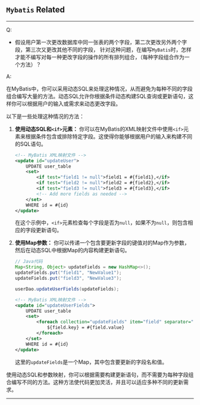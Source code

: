 ## `Mybatis` Related





---

Q: 

- 假设用户第一次更改数据库中同一张表的两个字段，第二次更改另外两个字段，第三次又更改其他不同的字段， 针对这种问题，在编写`MyBatis`时，怎样才能不编写对每一种更改字段的操作的所有排列组合，（每种字段组合作为一个方法）？

A:

在MyBatis中，你可以采用动态SQL来处理这种情况，从而避免为每种不同的字段组合编写大量的方法。动态SQL允许你根据条件动态构建SQL查询或更新语句，这样你可以根据用户的输入或需求来动态更改字段。

以下是一些处理这种情况的方法：

1. **使用动态SQL和`<if>`元素：** 你可以在MyBatis的XML映射文件中使用`<if>`元素来根据条件包含或排除特定字段。这使得你能够根据用户的输入来构建不同的SQL语句。

   ```xml
   <!-- MyBatis XML映射文件 -->
   <update id="updateUser">
       UPDATE user_table
       <set>
           <if test="field1 != null">field1 = #{field1},</if>
           <if test="field2 != null">field2 = #{field2},</if>
           <if test="field3 != null">field3 = #{field3},</if>
           <!-- Add more fields as needed -->
       </set>
       WHERE id = #{id}
   </update>
   ```

   在这个示例中，`<if>`元素检查每个字段是否为`null`，如果不为`null`，则包含相应的字段更新语句。

2. **使用Map参数：** 你可以传递一个包含要更新字段的键值对的Map作为参数，然后在动态SQL中根据Map的内容构建更新语句。

   ```java
   // Java代码
   Map<String, Object> updateFields = new HashMap<>();
   updateFields.put("field1", "NewValue1");
   updateFields.put("field3", "NewValue3");
   
   userDao.updateUserFields(updateFields);
   ```

   ```xml
   <!-- MyBatis XML映射文件 -->
   <update id="updateUserFields">
       UPDATE user_table
       <set>
           <foreach collection="updateFields" item="field" separator=",">
               ${field.key} = #{field.value}
           </foreach>
       </set>
       WHERE id = #{id}
   </update>
   ```

   这里的`updateFields`是一个Map，其中包含要更新的字段名和值。

使用动态SQL和参数映射，你可以根据需要构建更新语句，而不需要为每种字段组合编写不同的方法。这种方法使代码更加灵活，并且可以适应多种不同的更新需求。

---

